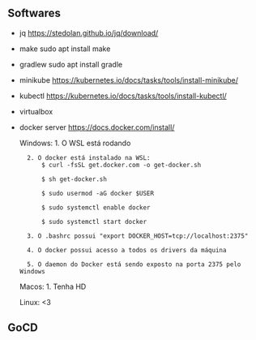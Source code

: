 ## Softwares
- jq
    https://stedolan.github.io/jq/download/
    
- make
    sudo apt install make

- gradlew
    sudo apt install gradle

- minikube
    https://kubernetes.io/docs/tasks/tools/install-minikube/

- kubectl
    https://kubernetes.io/docs/tasks/tools/install-kubectl/

- virtualbox 
- docker server
    https://docs.docker.com/install/
    
    Windows:
        1. O WSL está rodando

        2. O docker está instalado na WSL:
            $ curl -fsSL get.docker.com -o get-docker.sh

            $ sh get-docker.sh

            $ sudo usermod -aG docker $USER

            $ sudo systemctl enable docker

            $ sudo systemctl start docker

        3. O .bashrc possui "export DOCKER_HOST=tcp://localhost:2375"

        4. O docker possui acesso a todos os drivers da máquina

        5. O daemon do Docker está sendo exposto na porta 2375 pelo Windows

    Macos:
        1. Tenha HD

    Linux:
        <3

## GoCD

